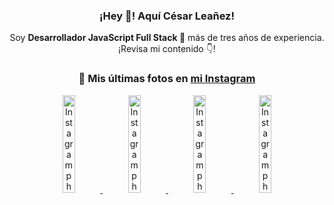 <div align="center">

<h3>¡Hey 👋! Aquí César Leañez!</h3>

<p>Soy <strong>Desarrollador JavaScript Full Stack 🚀</strong> más de tres años de experiencia.<br />¡Revisa mi contenido 👇!</p>

### 📸 Mis últimas fotos en [mi Instagram](https://instagram.com/cesarsoftware.dev)


<a href='https://instagram.com/p/DKcTQWgxLum' target='_blank'>
  <img width='20%' src='https://instagram.fcmn2-1.fna.fbcdn.net/v/t51.2885-15/503849034_17919602952097059_4092165478866362923_n.jpg?stp=dst-jpg_e35_tt6&efg=eyJ2ZW5jb2RlX3RhZyI6IkZFRUQuaW1hZ2VfdXJsZ2VuLjE0NDB4MTQ0NS5zZHIuZjc1NzYxLmRlZmF1bHRfaW1hZ2UifQ&_nc_ht=instagram.fcmn2-1.fna.fbcdn.net&_nc_cat=103&_nc_oc=Q6cZ2QFZL7qsgCo_MnAiHUvLX1oYu_zk_20UFU5UGXfvLDnwR9mKdXSeDRjBT7jP9Mv3x-o&_nc_ohc=XYy2g2-2HlEQ7kNvwGfZKA0&_nc_gid=NmRqlon1-ix9EMcTY2WvUg&edm=ACWDqb8BAAAA&ccb=7-5&ig_cache_key=MzY0Njg3NDQ4NDgzMDY4MjAyMg%3D%3D.3-ccb7-5&oh=00_AfRXDe5cbmWb1r_6g0cRb4GvSszSx4xRwdKF1leM-tESoA&oe=68723E65&_nc_sid=ee9879' alt='Instagram photo' />
</a>
<a href='https://instagram.com/p/DKcTCZnuO-S' target='_blank'>
  <img width='20%' src='https://scontent.cdninstagram.com/v/t51.75761-15/503168549_17919602796097059_3346483577265803486_n.jpg?stp=dst-jpg_e15_tt6&_nc_cat=105&ig_cache_key=MzY0Njg3MzUyNjA5NTkwMDU2Mg%3D%3D.3-ccb1-7&ccb=1-7&_nc_sid=58cdad&efg=eyJ2ZW5jb2RlX3RhZyI6InhwaWRzLjE5MTZ4MTA3OC5zZHIifQ%3D%3D&_nc_ohc=O0WRQ-1w72wQ7kNvwE674Kb&_nc_oc=AdkcyP0FEq80NjmvN1OlJz6m--52K1M-BqRMgTbjLfZRa2YLHrVbTKfZGFd-SduJjzM&_nc_ad=z-m&_nc_cid=0&_nc_zt=23&_nc_ht=scontent.cdninstagram.com&_nc_gid=NmRqlon1-ix9EMcTY2WvUg&oh=00_AfTsikQw6lwayMwJkYBBdtYzjtrRT94ukIY3NUPpEJr5KQ&oe=687244E3' alt='Instagram photo' />
</a>
<a href='https://instagram.com/p/DIt9Oknp-PZ' target='_blank'>
  <img width='20%' src='https://instagram.fcmn2-1.fna.fbcdn.net/v/t51.2885-15/491444712_17914409433097059_55076089485466172_n.jpg?stp=dst-jpg_e35_tt6&efg=eyJ2ZW5jb2RlX3RhZyI6IkZFRUQuaW1hZ2VfdXJsZ2VuLjU1MngzNDEuc2RyLmY3NTc2MS5kZWZhdWx0X2ltYWdlIn0&_nc_ht=instagram.fcmn2-1.fna.fbcdn.net&_nc_cat=103&_nc_oc=Q6cZ2QFZL7qsgCo_MnAiHUvLX1oYu_zk_20UFU5UGXfvLDnwR9mKdXSeDRjBT7jP9Mv3x-o&_nc_ohc=Gs_AX3bZ61kQ7kNvwG_u7j4&_nc_gid=NmRqlon1-ix9EMcTY2WvUg&edm=ACWDqb8BAAAA&ccb=7-5&ig_cache_key=MzYxNTgxNTM1ODA3ODI0Nzg5Nw%3D%3D.3-ccb7-5&oh=00_AfRS6qLD8CnuknajNyDJcnWJJjdZwmJHqEGYMQwPLWf_sQ&oe=6872326B&_nc_sid=ee9879' alt='Instagram photo' />
</a>
<a href='https://instagram.com/p/DICt8_ruj1K' target='_blank'>
  <img width='20%' src='https://scontent.cdninstagram.com/v/t51.71878-15/487811720_2261442050918393_7784971145546330846_n.jpg?stp=dst-jpg_e15_tt6&_nc_cat=104&ig_cache_key=MzYwMzY0NDc1NTQ5MDc4MjUzOA%3D%3D.3-ccb1-7&ccb=1-7&_nc_sid=58cdad&efg=eyJ2ZW5jb2RlX3RhZyI6InhwaWRzLjY0MHgxMTU2LnNkciJ9&_nc_ohc=0Krc0_JpqxEQ7kNvwEruln2&_nc_oc=AdmoUaoURHLMSrXVCBmQMHoj6HErKxzVTIb5c-H0xOjBT9On1EfOevWo0CVHq9Jmvdg&_nc_ad=z-m&_nc_cid=0&_nc_zt=23&_nc_ht=scontent.cdninstagram.com&_nc_gid=NmRqlon1-ix9EMcTY2WvUg&oh=00_AfQLioU7w4Y6tK0V34hT-soyG-xdHquYYSI1ueaO3Q3fyA&oe=68725764' alt='Instagram photo' />
</a>

</div>
